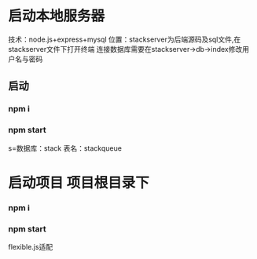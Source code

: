# 启动本地服务器
技术：node.js+express+mysql 位置：stackserver为后端源码及sql文件,在stackserver文件下打开终端 连接数据库需要在stackserver->db->index修改用户名与密码
## 启动
### npm i
### npm start
s=数据库：stack 表名：stackqueue 
# 启动项目 项目根目录下
### npm i
### npm start
flexible.js适配

